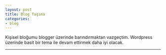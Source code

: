 ```yaml
---
layout: post
title: Blog Taşıma
categories:
- blog
---
```


Kişisel bloğumu blogger üzerinde barındırmaktan vazgeçtim. Wordpress üzerinde basit bir tema ile devam ettirmek daha iyi olacak.

---
